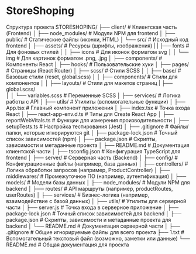 # StoreShoping

Структура проекта
STORESHOPING/
├── client/                          # Клиентская часть (Frontend)
│   ├── node_modules/                # Модули NPM для frontend
│   ├── public/                      # Статические файлы (иконки, HTML)
│   └── src/                         # Исходный код frontend
│       ├── assets/                  # Ресурсы (шрифты, изображения)
|       |   ├── fonts                # Для фоновых стилей
│       │   ├── icons                # Для иконок форматом svg
│       │   └── img                  # Для картинок форматом .png, .jpg
│       ├── components/              # Компоненты React
│       ├── hooks/                   # Пользовательские хуки
│       ├── pages/                   # Страницы (React Router)
│       ├── scss/                    # Стили SCSS
│       │   ├── base/                # Базовые стили (reset, global.scss)
│       │   ├── components/          # Стили для компонентов
│       │   ├── layouts/             # Стили для макетов страниц
        |   ├── global.scss/             
│       │   └── variables.scss       # Переменные SCSS
│       ├── services/                # Логика работы с API
│       ├── utils/                   # Утилиты (вспомогательные функции)
│       ├── App.tsx                  # Главный компонент приложения
│       ├── index.tsx                # Точка входа React
│       ├── react-app-env.d.ts       # Типы для Create React App
│       ├── reportWebVitals.ts       # Функции для измерения производительности
│       ├── setupTests.ts            # Настройка тестирования (Jest)
│   ├── .gitignore                   # Файлы/папки, которые игнорируются git
│   ├── package-lock.json            # Точный список зависимостей (npm)
│   ├── package.json                 # Скрипты, зависимости и метаданные проекта
│   ├── README.md                    # Документация клиентской части
│   ├── tsconfig.json                # Конфигурация TypeScript для frontend
│
├── server/                          # Серверная часть (Backend)
│   ├── config/                      # Конфигурационные файлы (например, база данных)
│   ├── controllers/                 # Логика обработки запросов (например, ProductController)
│   ├── middlewares/                 # Промежуточное ПО (например, аутентификация)
│   ├── models/                      # Модели базы данных
│   ├── node_modules/                # Модули NPM для backend
│   ├── routes/                      # API маршруты (например, productRoutes, userRoutes)
│   ├── services/                    # Бизнес-логика (например, взаимодействие с базой данных)
│   ├── utils/                       # Утилиты для серверной части
│   ├── server.js                    # Точка входа в серверное приложение
│   ├── package-lock.json            # Точный список зависимостей для backend
│   ├── package.json                 # Скрипты, зависимости и метаданные проекта для backend
│   └── README.md                    # Документация серверной части
│
├── .gitignore                       # Общие игнорируемые файлы для всего проекта
├── 1.txt                            # Вспомогательный текстовый файл (возможно, заметки или данные)
└── README.md                        # Общая документация для проекта

